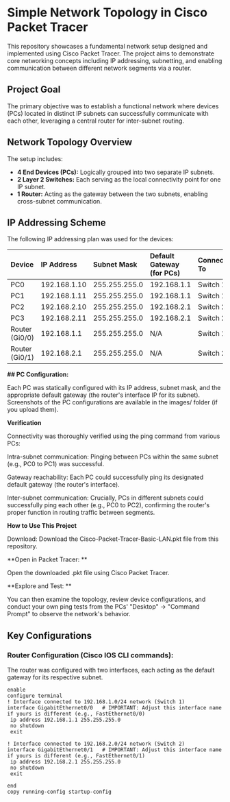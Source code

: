 # Simple Network Topology in Cisco Packet Tracer

This repository showcases a fundamental network setup designed and implemented using Cisco Packet Tracer. The project aims to demonstrate core networking concepts including IP addressing, subnetting, and enabling communication between different network segments via a router.

## Project Goal

The primary objective was to establish a functional network where devices (PCs) located in distinct IP subnets can successfully communicate with each other, leveraging a central router for inter-subnet routing.

## Network Topology Overview

The setup includes:

* **4 End Devices (PCs):** Logically grouped into two separate IP subnets.
* **2 Layer 2 Switches:** Each serving as the local connectivity point for one IP subnet.
* **1 Router:** Acting as the gateway between the two subnets, enabling cross-subnet communication.

## IP Addressing Scheme

The following IP addressing plan was used for the devices:

| Device           | IP Address    | Subnet Mask     | Default Gateway (for PCs) | Connected To |
| :--------------- | :------------ | :-------------- | :------------------------ | :----------- |
| PC0              | 192.168.1.10  | 255.255.255.0   | 192.168.1.1               | Switch 1     |
| PC1              | 192.168.1.11  | 255.255.255.0   | 192.168.1.1               | Switch 1     |
| PC2              | 192.168.2.10  | 255.255.255.0   | 192.168.2.1               | Switch 2     |
| PC3              | 192.168.2.11  | 255.255.255.0   | 192.168.2.1               | Switch 2     |
| Router (Gi0/0)   | 192.168.1.1   | 255.255.255.0   | N/A                       | Switch 1     |
| Router (Gi0/1)   | 192.168.2.1   | 255.255.255.0   | N/A                       | Switch 2     |


**## PC Configuration:**

Each PC was statically configured with its IP address, subnet mask, and the appropriate default gateway (the router's interface IP for its subnet). Screenshots of the PC configurations are available in the images/ folder (if you upload them).

**Verification**

Connectivity was thoroughly verified using the ping command from various PCs:

Intra-subnet communication: Pinging between PCs within the same subnet (e.g., PC0 to PC1) was successful.

Gateway reachability: Each PC could successfully ping its designated default gateway (the router's interface).

Inter-subnet communication: Crucially, PCs in different subnets could successfully ping each other (e.g., PC0 to PC2), confirming the router's proper function in routing traffic between segments.

**How to Use This Project**

Download: Download the Cisco-Packet-Tracer-Basic-LAN.pkt file from this repository.

**Open in Packet Tracer: **

Open the downloaded .pkt file using Cisco Packet Tracer.

**Explore and Test: **

You can then examine the topology, review device configurations, and conduct your own ping tests from the PCs' "Desktop" -> "Command Prompt" to observe the network's behavior.

## Key Configurations

### Router Configuration (Cisco IOS CLI commands):

The router was configured with two interfaces, each acting as the default gateway for its respective subnet.

```cli
enable
configure terminal
! Interface connected to 192.168.1.0/24 network (Switch 1)
interface GigabitEthernet0/0   # IMPORTANT: Adjust this interface name if yours is different (e.g., FastEthernet0/0)
 ip address 192.168.1.1 255.255.255.0
 no shutdown
 exit

! Interface connected to 192.168.2.0/24 network (Switch 2)
interface GigabitEthernet0/1   # IMPORTANT: Adjust this interface name if yours is different (e.g., FastEthernet0/1)
 ip address 192.168.2.1 255.255.255.0
 no shutdown
 exit

end
copy running-config startup-config
